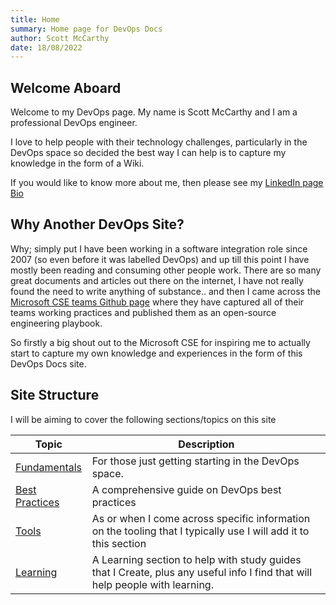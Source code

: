 ```yaml
---
title: Home
summary: Home page for DevOps Docs
author: Scott McCarthy
date: 18/08/2022
---
```


## Welcome Aboard

Welcome to my DevOps page. My name is Scott McCarthy and I am a professional DevOps engineer.

I love to help people with their technology challenges, particularly in the DevOps space so decided the best way I can help is to capture my knowledge in the form of a Wiki.

If you would like to know more about me, then please see my [LinkedIn page Bio](https://www.linkedin.com/in/scott-mccarthy-7747a820/)

## Why Another DevOps Site?

Why; simply put I have been working in a software integration role since 2007 (so even before it was labelled DevOps) and up till this point I have mostly been reading and consuming other people work. There are so many great documents and articles out there on the internet, I have not really found the need to write anything of substance.. and then I came across the [Microsoft CSE teams Github page](https://github.com/microsoft/code-with-engineering-playbook) where they have captured all of their teams working practices and published them as an open-source engineering playbook.

So firstly a big shout out to the Microsoft CSE for inspiring me to actually start to capture my own knowledge and experiences in the form of this DevOps Docs site.

## Site Structure

I will be aiming to cover the following sections/topics on this site

| Topic                                                 | Description                                                                                                                  |
| ----------------------------------------------------- | ---------------------------------------------------------------------------------------------------------------------------- |
| [Fundamentals](the-basics.md)          | For those just getting starting in the DevOps space.                                                                         |
| [Best Practices](best-practices.md) | A comprehensive guide on DevOps best practices                                                                               |
| [Tools](tools.md)                      | As or when I come across specific information on the tooling that I typically use I will add it to this section              |
| [Learning](learning.md)             | A Learning section to help with study guides that I Create, plus any useful info I find that will help people with learning. |
